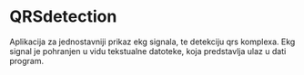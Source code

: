 QRSdetection
============

Aplikacija za jednostavniji prikaz ekg signala, te detekciju qrs komplexa. Ekg signal je pohranjen u vidu tekstualne datoteke, koja predstavlja ulaz u dati program.
